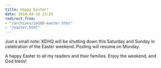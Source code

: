 ```yaml
---
title: Happy Easter!
date: 2014-04-18 23:25
redirect_from:
- "/archives/14108-easter.html"
- "/easter.html"
---
```



Just a small note: KDHQ will be shutting down this Saturday and Sunday in celebration of the Easter weekend. Posting will resume on Monday. 

A happy Easter to all my readers and their families. Enjoy the weekend, and God bless!
